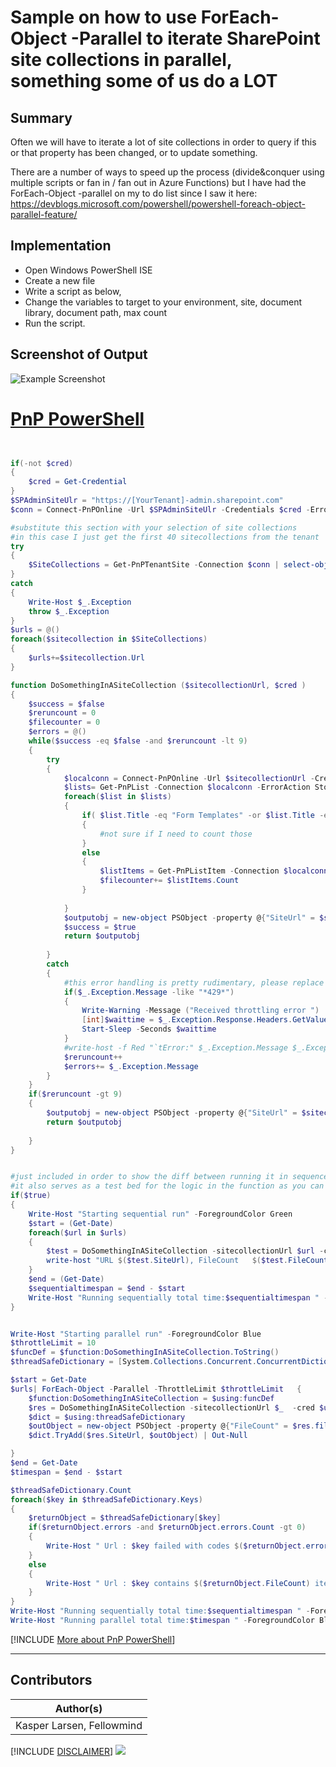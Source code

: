 

# Sample on how to use ForEach-Object -Parallel to iterate SharePoint site collections in parallel, something some of us do a LOT

## Summary

Often we will have to iterate a lot of site collections in order to query if this or that property has been changed, or to update something.

There are a number of ways to speed up the process (divide&conquer using multiple scripts or fan in / fan out in Azure Functions) but I have had the ForEach-Object -parallel on my to do list since I saw it here: https://devblogs.microsoft.com/powershell/powershell-foreach-object-parallel-feature/


## Implementation

- Open Windows PowerShell ISE
- Create a new file
- Write a script as below,
- Change the variables to target to your environment, site, document library, document path, max count
- Run the script.
 
## Screenshot of Output 

![Example Screenshot](assets/preview.png)

# [PnP PowerShell](#tab/pnpps)
```powershell


if(-not $cred)
{
    $cred = Get-Credential
}
$SPAdminSiteUlr = "https://[YourTenant]-admin.sharepoint.com"
$conn = Connect-PnPOnline -Url $SPAdminSiteUlr -Credentials $cred -ErrorAction Stop

#substitute this section with your selection of site collections
#in this case I just get the first 40 sitecollections from the tenant
try
{
    $SiteCollections = Get-PnPTenantSite -Connection $conn | select-object -first 40
}
catch
{
    Write-Host $_.Exception
    throw $_.Exception
}
$urls = @()
foreach($sitecollection in $SiteCollections)
{
    $urls+=$sitecollection.Url    
}

function DoSomethingInASiteCollection ($sitecollectionUrl, $cred )
{
    $success = $false
    $reruncount = 0
    $filecounter = 0
    $errors = @()
    while($success -eq $false -and $reruncount -lt 9)
    {
        try
        {
            $localconn = Connect-PnPOnline -Url $sitecollectionUrl -Credentials $cred -ReturnConnection -ErrorAction Stop
            $lists= Get-PnPList -Connection $localconn -ErrorAction Stop| Where-Object {$_.BaseTemplate -eq 101 -and $_.Hidden -eq $false} 
            foreach($list in $lists)
            {
                if( $list.Title -eq "Form Templates" -or $list.Title -eq "Style Library" -or $list.Title -eq "Site Assets")
                {
                    #not sure if I need to count those
                }
                else
                {
                    $listItems = Get-PnPListItem -Connection $localconn -List $list  -ErrorAction Stop
                    $filecounter+= $listItems.Count
                }
                
            }
            $outputobj = new-object PSObject -property @{"SiteUrl" = $sitecollectionUrl; "FileCount" = $filecounter; "Reruncount" = $reruncount ; "errors"  = $errors}
            $success = $true
            return $outputobj
            
        }
        catch
        {
            #this error handling is pretty rudimentary, please replace it with your own :-)
            if($_.Exception.Message -like "*429*")
            {
                Write-Warning -Message ("Received throttling error ")
                [int]$waittime = $_.Exception.Response.Headers.GetValues("Retry-after")[0]
                Start-Sleep -Seconds $waittime
            }
            #write-host -f Red "`tError:" $_.Exception.Message $_.Exception
            $reruncount++
            $errors+= $_.Exception.Message
        }
    }
    if($reruncount -gt 9)
    {
        $outputobj = new-object PSObject -property @{"SiteUrl" = $sitecollectionUrl; "FileCount" = $filecounter; "Reruncount" = $reruncount ; "errors" = $errors}
        return $outputobj
    
    }
}


#just included in order to show the diff between running it in sequence and parallel
#it also serves as a test bed for the logic in the function as you can debug using this
if($true)
{
    Write-Host "Starting sequential run" -ForegroundColor Green
    $start = (Get-Date)
    foreach($url in $urls)
    {
        $test = DoSomethingInASiteCollection -sitecollectionUrl $url -cred $cred
        write-host "URL $($test.SiteUrl), FileCount   $($test.FileCount)  , Reruns $($test.Reruncount), errros  $($test.errors)" -ForegroundColor Yellow
    }
    $end = (Get-Date)
    $sequentialtimespan = $end - $start
    Write-Host "Running sequentially total time:$sequentialtimespan " -ForegroundColor Green
}


Write-Host "Starting parallel run" -ForegroundColor Blue
$throttleLimit = 10
$funcDef = $function:DoSomethingInASiteCollection.ToString()
$threadSafeDictionary = [System.Collections.Concurrent.ConcurrentDictionary[string,object]]::new()

$start = Get-Date
$urls| ForEach-Object -Parallel -ThrottleLimit $throttleLimit   {
    $function:DoSomethingInASiteCollection = $using:funcDef
    $res = DoSomethingInASiteCollection -sitecollectionUrl $_  -cred $using:cred 
    $dict = $using:threadSafeDictionary
    $outObject = new-object PSObject -property @{"FileCount" = $res.filecount; "Reruncount" = $res.reruncount; errors = $res.errors }
    $dict.TryAdd($res.SiteUrl, $outObject) | Out-Null

} 
$end = Get-Date
$timespan = $end - $start

$threadSafeDictionary.Count
foreach($key in $threadSafeDictionary.Keys)
{
    $returnObject = $threadSafeDictionary[$key]
    if($returnObject.errors -and $returnObject.errors.Count -gt 0)
    {
        Write-Host " Url : $key failed with codes $($returnObject.errors)" -ForegroundColor Red
    }
    else
    {
        Write-Host " Url : $key contains $($returnObject.FileCount) items, reruns = $($returnObject.Reruncount)"
    }
}
Write-Host "Running sequentially total time:$sequentialtimespan " -ForegroundColor Green
Write-Host "Running parallel total time:$timespan " -ForegroundColor Blue


```
[!INCLUDE [More about PnP PowerShell](../../docfx/includes/MORE-PNPPS.md)]
***

## Contributors

| Author(s) |
|-----------|
| Kasper Larsen, Fellowmind|

[!INCLUDE [DISCLAIMER](../../docfx/includes/DISCLAIMER.md)]
<img src="https://m365-visitor-stats.azurewebsites.net/script-samples/scripts/run-jobs-in-parallel" aria-hidden="true" />
